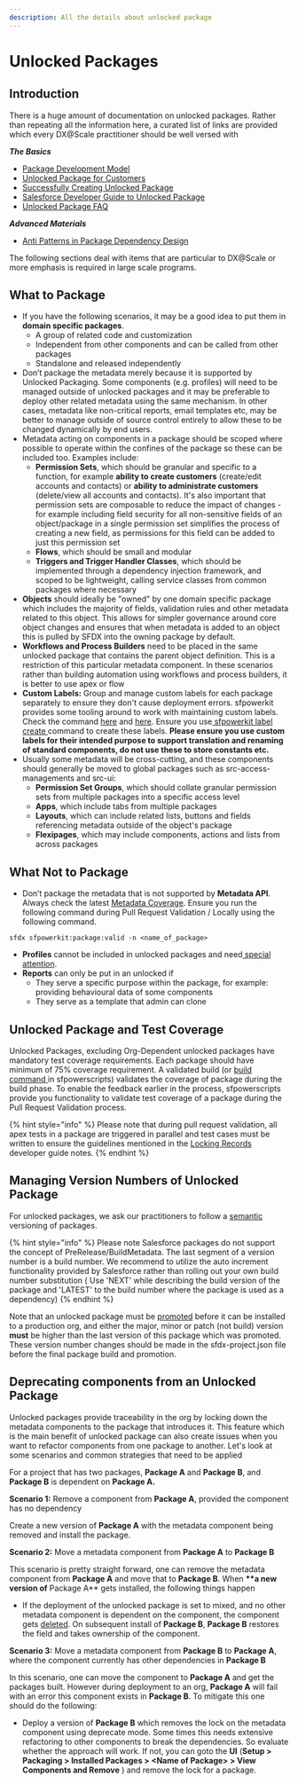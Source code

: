 ```yaml
---
description: All the details about unlocked package
---
```


# Unlocked Packages

## Introduction

There is a huge amount of documentation on unlocked packages. Rather than repeating all the information here, a curated list of links are provided which every DX@Scale practitioner should be well versed with

_**The Basics**_

* [Package Development Model](https://trailhead.salesforce.com/content/learn/modules/sfdx_dev_model) 
* [Unlocked Package for Customers](https://trailhead.salesforce.com/content/learn/modules/unlocked-packages-for-customers) 
* [Successfully Creating Unlocked Package](https://www.youtube.com/watch?v=xJNmHOtIgO0)
* [Salesforce Developer Guide to Unlocked Package](https://developer.salesforce.com/docs/atlas.en-us.sfdx_dev.meta/sfdx_dev/sfdx_dev_unlocked_pkg_intro.htm)
* [Unlocked Package FAQ](https://sfdc-db-gmail.github.io/unlocked-packages/faq-unlocked-pkgs.html)

_**Advanced Materials**_

* [Anti Patterns in Package Dependency Design](https://medium.com/salesforce-architects/5-anti-patterns-in-package-dependency-design-and-how-to-avoid-them-87bb50331cb8)

The following sections deal with items that are particular to DX@Scale or more emphasis is required in large scale programs.

## What to Package

* If you have the following scenarios, it may be a good idea to put them in **domain specific packages**.
  * A group of related code and customization
  * Independent from other components and can be called from other packages
  * Standalone and released independently
* Don’t package the metadata merely because it is supported by Unlocked Packaging. Some components \(e.g. profiles\) will need to be managed outside of unlocked packages and it may be preferable to deploy other related metadata using the same mechanism. In other cases, metadata like non-critical reports, email templates etc, may be better to manage outside of source control entirely to allow these to be changed dynamically by end users.
* Metadata acting on components in a package should be scoped where possible to operate within the confines of the package so these can be included too. Examples include:
  * **Permission Sets**, which should be granular and specific to a function, for example **ability to create customers** \(create/edit accounts and contacts\) or **ability to administrate customers** \(delete/view all accounts and contacts\). It's also important that permission sets are composable to reduce the impact of changes - for example including field security for all non-sensitive fields of an object/package in a single permission set simplifies the process of creating a new field, as permissions for this field can be added to just this permission set
  * **Flows**, which should be small and modular
  * **Triggers and Trigger Handler Classes**, which should be implemented through a dependency injection framework, and scoped to be lightweight, calling service classes from common packages where necessary
* **Objects** should ideally be "owned" by one domain specific package which includes the majority of fields, validation rules and other metadata related to this object. This allows for simpler governance around core object changes and ensures that when metadata is added to an object this is pulled by SFDX into the owning package by default.
* **Workflows and Process Builders** need to be placed in the same unlocked package that contains the parent object definition. This is a restriction of this particular metadata component. In these scenarios rather than building  automation using workflows and process builders, it is better to use apex or flow
* **Custom Labels:** Group and manage custom labels for each package separately to ensure they don't cause deployment errors. sfpowerkit provides some tooling around to work with maintaining custom labels. Check the command [here](https://github.com/Accenture/sfpowerkit#sfpowerkitsourcecustomlabelcreate) and [here](https://github.com/Accenture/sfpowerkit#sfpowerkitsourcecustomlabelreconcile). Ensure you use[ sfpowerkit label create ](https://github.com/Accenture/sfpowerkit#sfpowerkitsourcecustomlabelcreate)command to create these labels.  **Please ensure you use custom labels for their intended purpose to support translation and renaming of standard components, do not use these to store constants etc.**
* Usually some metadata will be cross-cutting, and these components should generally be moved to global packages such as src-access-managements and src-ui:
  * **Permission Set Groups**, which should collate granular permission sets from multiple packages into a specific access level
  * **Apps**, which include tabs from multiple packages
  * **Layouts**, which can include related lists, buttons and fields referencing metadata outside of the object's package
  * **Flexipages**, which may include components, actions and lists from across packages

## What Not to Package

* Don’t package the metadata that is not supported by **Metadata API**. Always check the latest [Metadata Coverage](https://developer.salesforce.com/docs/metadata-coverage/). Ensure you run the following command during Pull Request Validation / Locally using the following command.

```text
sfdx sfpowerkit:package:valid -n <name_of_package>
```

* **Profiles** cannot be included in unlocked packages and need[ special attention](https://docs.dxatscale.io/scm/managing-profiles).
* **Reports** can only be put in an unlocked if
  * They serve a specific purpose within the package, for example: providing behavioural data of some components
  * They serve as a template that admin can clone

## Unlocked Package and Test Coverage

Unlocked Packages, excluding Org-Dependent unlocked packages have mandatory test coverage requirements. Each package should have minimum of 75% coverage requirement. A validated build \(or [build command ](https://dxatscale.gitbook.io/sfpowerscripts/commands/build-and-quickbuild)in sfpowerscripts\) validates the coverage of package during the build phase. To enable the feedback earlier in the process, sfpowerscripts provide you functionality to validate test coverage of a package during the Pull Request Validation process.

{% hint style="info" %}
Please note that during pull request validation, all apex tests in a package are triggered in parallel and test cases must be written to ensure the guidelines mentioned in the [Locking Records](https://developer.salesforce.com/docs/atlas.en-us.apexcode.meta/apexcode/langCon_apex_locking_records.htm) developer guide notes.
{% endhint %}

## Managing Version Numbers of Unlocked Package

For unlocked packages, we ask our practitioners to follow a [semantic](https://semver.org/) versioning of packages.

{% hint style="info" %}
Please note Salesforce packages do not support the concept of PreRelease/BuildMetadata. The last segment of a version number is a build number. We recommend to utilize the auto increment functionality provided by Salesforce rather than rolling out your own build number substitution \( Use 'NEXT' while describing the build version of the package and 'LATEST' to the build number where the package is used as a dependency\)
{% endhint %}

Note that an unlocked package must be [promoted](https://sfpowerscripts.dxatscale.io/commands/command-glossary#sfdx-sfpowerscripts-orchestrator-promote) before it can be installed to a production org, and either the major, minor or patch \(not build\) version **must** be higher than the last version of this package which was promoted. These version number changes should be made in the sfdx-project.json file before the final package build and promotion.

## Deprecating components from an  Unlocked Package

Unlocked packages provide traceability in the org by locking down the metadata components to the package that introduces it. This feature which is the main benefit of unlocked package can also create issues when you want to refactor components from one package to another. Let's look at some scenarios and common strategies that need to be applied

For a project that has two packages, **Package A** and **Package B**, and **Package B** is dependent on **Package A.**

**Scenario 1:** Remove a component from **Package A**, provided the component has no dependency

Create a new version of **Package A** with the metadata component being removed and install the package.

**Scenario 2:** Move a metadata component from **Package A** to **Package B**

This scenario is pretty straight forward, one can remove the metadata component from **Package A** and move that to **Package B**. When **\*\*a new version of** Package A\*\* gets installed, the following things happen

* If the deployment of the unlocked package is set to mixed, and no other metadata component is dependent on the component, the component gets [deleted](https://help.salesforce.com/articleView?id=sf.fields_managing_deleted_fields.htm&type=5). On subsequent install of **Package B**, **Package B** restores the field and takes ownership of the component.  

**Scenario 3:** Move a metadata component from **Package B** to **Package A**, where the component currently has other dependencies in **Package B**

In this scenario, one can move the component to **Package A** and get the packages built. However during deployment to an org, **Package A** will fail with an error this component exists in **Package B**. To mitigate this one should do the following:

* Deploy a version of **Package B** which removes the lock on the metadata component using deprecate mode. Some times this needs extensive refactoring to other components to break the dependencies. So evaluate whether the approach will work. If not, you can goto the **UI** \(**Setup &gt; Packaging &gt; Installed Packages &gt; &lt;Name of Package&gt; &gt; View Components and Remove** \) and remove the lock for a package.

